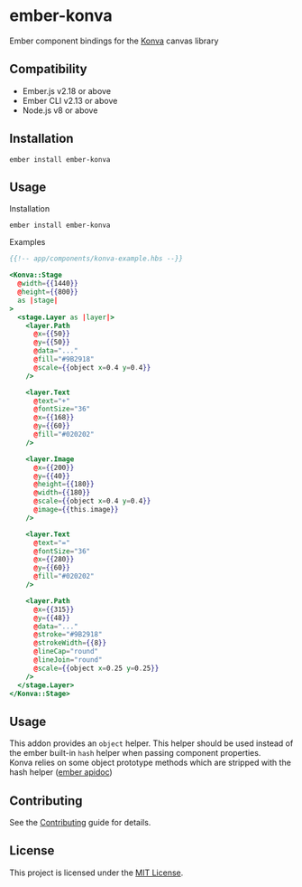 ember-konva
==============================================================================

Ember component bindings for the [Konva](https://konvajs.org/) canvas library



Compatibility
------------------------------------------------------------------------------

* Ember.js v2.18 or above
* Ember CLI v2.13 or above
* Node.js v8 or above


Installation
------------------------------------------------------------------------------

```
ember install ember-konva
```


Usage
------------------------------------------------------------------------------

Installation

```
ember install ember-konva
```

Examples

```hbs
{{!-- app/components/konva-example.hbs --}}

<Konva::Stage
  @width={{1440}}
  @height={{800}}
  as |stage|
>
  <stage.Layer as |layer|>
    <layer.Path
      @x={{50}}
      @y={{50}}
      @data="..."
      @fill="#9B2918"
      @scale={{object x=0.4 y=0.4}}
    />

    <layer.Text
      @text="+"
      @fontSize="36"
      @x={{168}}
      @y={{60}}
      @fill="#020202"
    />

    <layer.Image
      @x={{200}}
      @y={{40}}
      @height={{180}}
      @width={{180}}
      @scale={{object x=0.4 y=0.4}}
      @image={{this.image}}
    />

    <layer.Text
      @text="="
      @fontSize="36"
      @x={{280}}
      @y={{60}}
      @fill="#020202"
    />

    <layer.Path
      @x={{315}}
      @y={{48}}
      @data="..."
      @stroke="#9B2918"
      @strokeWidth={{8}}
      @lineCap="round"
      @lineJoin="round"
      @scale={{object x=0.25 y=0.25}}
    />
  </stage.Layer>
</Konva::Stage>
```

Usage
------------------------------------------------------------------------------
This addon provides an `object` helper. This helper should be used instead of the ember built-in `hash` helper when passing component properties. \
Konva relies on some object prototype methods which are stripped with the hash helper ([ember apidoc](https://api.emberjs.com/ember/release/classes/Ember.Templates.helpers/methods/hash?anchor=hash))

Contributing
------------------------------------------------------------------------------

See the [Contributing](CONTRIBUTING.md) guide for details.


License
------------------------------------------------------------------------------

This project is licensed under the [MIT License](LICENSE.md).
